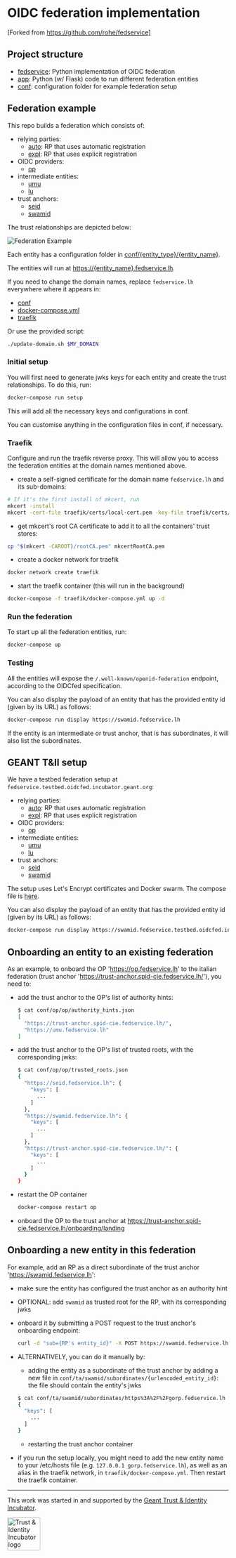 # OIDC federation implementation

[Forked from https://github.com/rohe/fedservice]

## Project structure

- [fedservice](fedservice): Python implementation of OIDC federation
- [app](app): Python (w/ Flask) code to run different federation entities
- [conf](conf): configuration folder for example federation setup

## Federation example

This repo builds a federation which consists of:

- relying parties:
  - [auto](https://auto.fedservice.lh): RP that uses automatic registration
  - [expl](https://expl.fedservice.lh): RP that uses explicit registration
- OIDC providers:
  - [op](https://op.fedservice.lh)
- intermediate entities:
  - [umu](https://umu.fedservice.lh)
  - [lu](https://lu.fedservice.lh)
- trust anchors:
  - [seid](https://seid.fedservice.lh)
  - [swamid](https://swamid.fedservice.lh)

The trust relationships are depicted below:

![Federation Example](FederationExample.jpg "Federation example")

Each entity has a configuration folder in [conf/{entity_type}/{entity_name}](conf).

The entities will run at [https://{entity_name}.fedservice.lh](https://{entity_name}.fedservice.lh).

If you need to change the domain names, replace `fedservice.lh` everywhere where it appears in:

- [conf](conf)
- [docker-compose.yml](docker-compose.yml)
- [traefik](traefik)

Or use the provided script:

```bash
./update-domain.sh $MY_DOMAIN
```

### Initial setup

You will first need to generate jwks keys for each entity and create the trust relationships. To do this, run:

```bash
docker-compose run setup
```

This will add all the necessary keys and configurations in conf.

You can customise anything in the configuration files in conf, if necessary.

### Traefik

Configure and run the traefik reverse proxy. This will allow you to access the federation entities at the domain names mentioned above.

- create a self-signed certificate for the domain name `fedservice.lh` and its sub-domains:

```bash
# If it's the first install of mkcert, run
mkcert -install
mkcert -cert-file traefik/certs/local-cert.pem -key-file traefik/certs/local-key.pem "fedservice.lh" "*.fedservice.lh"
```

- get mkcert's root CA certificate to add it to all the containers' trust stores:

```bash
cp "$(mkcert -CAROOT)/rootCA.pem" mkcertRootCA.pem
```

- create a docker network for traefik

```bash
docker network create traefik
```

- start the traefik container (this will run in the background)

```bash
docker-compose -f traefik/docker-compose.yml up -d
```

### Run the federation

To start up all the federation entities, run:

```bash
docker-compose up
```

### Testing

All the entities will expose the `/.well-known/openid-federation` endpoint, according to the OIDCfed specification.

You can also display the payload of an entity that has the provided entity id (given by its URL) as follows:

```bash
docker-compose run display https://swamid.fedservice.lh
```

If the entity is an intermediate or trust anchor, that is has subordinates, it will also list the subordinates.

## GEANT T&II setup

We have a testbed federation setup at `fedservice.testbed.oidcfed.incubator.geant.org`:

- relying parties:
  - [auto](https://auto.fedservice.testbed.oidcfed.incubator.geant.org): RP that uses automatic registration
  - [expl](https://expl.fedservice.testbed.oidcfed.incubator.geant.org): RP that uses explicit registration
- OIDC providers:
  - [op](https://op.fedservice.testbed.oidcfed.incubator.geant.org)
- intermediate entities:
  - [umu](https://umu.fedservice.testbed.oidcfed.incubator.geant.org)
  - [lu](https://lu.fedservice.testbed.oidcfed.incubator.geant.org)
- trust anchors:
  - [seid](https://seid.fedservice.testbed.oidcfed.incubator.geant.org)
  - [swamid](https://swamid.fedservice.testbed.oidcfed.incubator.geant.org)

The setup uses Let's Encrypt certificates and Docker swarm. The compose file is [here](docker-compose.tii.yml).

You can also display the payload of an entity that has the provided entity id (given by its URL) as follows:

```bash
docker-compose run display https://swamid.fedservice.testbed.oidcfed.incubator.geant.org
```

## Onboarding an entity to an existing federation

As an example, to onboard the OP 'https://op.fedservice.lh' to the italian federation (trust anchor 'https://trust-anchor.spid-cie.fedservice.lh/'), you need to:

- add the trust anchor to the OP's list of authority hints:

  ```bash
  $ cat conf/op/op/authority_hints.json
  [
    "https://trust-anchor.spid-cie.fedservice.lh/",
    "https://umu.fedservice.lh"
  ]
  ```

- add the trust anchor to the OP's list of trusted roots, with the corresponding jwks:

  ```bash
  $ cat conf/op/op/trusted_roots.json
  {
    "https://seid.fedservice.lh": {
      "keys": [
        ...
      ]
    },
    "https://swamid.fedservice.lh": {
      "keys": [
        ...
      ]
    },
    "https://trust-anchor.spid-cie.fedservice.lh/": {
      "keys": [
        ...
      ]
    }
  }
  ```

- restart the OP container
  ```bash
  docker-compose restart op
  ```
- onboard the OP to the trust anchor at https://trust-anchor.spid-cie.fedservice.lh/onboarding/landing

## Onboarding a new entity in this federation

For example, add an RP as a direct subordinate of the trust anchor 'https://swamid.fedservice.lh':

- make sure the entity has configured the trust anchor as an authority hint
- OPTIONAL: add `swamid` as trusted root for the RP, with its corresponding jwks
- onboard it by submitting a POST request to the trust anchor's onboarding endpoint:
  ```bash
  curl -d "sub={RP's entity_id}" -X POST https://swamid.fedservice.lh/onboarding
  ```

- ALTERNATIVELY, you can do it manually by:
  - adding the entity as a subordinate of the trust anchor by adding a new file in `conf/ta/swamid/subordinates/{urlencoded_entity_id}`: the file should contain the entity's jwks

  ```bash
  $ cat conf/ta/swamid/subordinates/https%3A%2F%2Fgorp.fedservice.lh
  {
    "keys": [
      ...
    ]
  }
  ```
  - restarting the trust anchor container

- if you run the setup locally, you might need to add the new entity name to your /etc/hosts file (e.g. `127.0.0.1 gorp.fedservice.lh`), as well as an alias in the traefik network, in `traefik/docker-compose.yml`. Then restart the traefik container.

----

This work was started in and supported by the
[Geant Trust & Identity Incubator](https://connect.geant.org/trust-and-identity-incubator).

<img src="https://wiki.geant.org/download/attachments/120500419/incubator_logo.jpg" alt="Trust & Identity Incubator logo" height="75"/>
